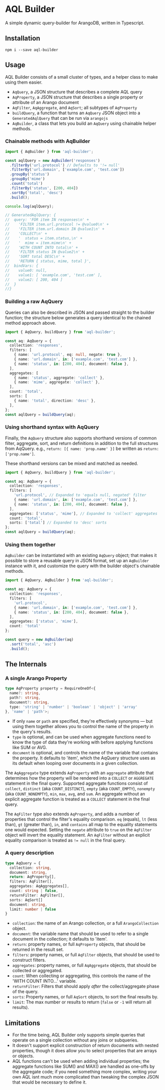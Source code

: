 # AQL Builder

A simple dynamic query-builder for ArangoDB, written in Typescript.

## Installation

`npm i --save aql-builder`

## Usage

AQL Builder consists of a small cluster of types, and a helper class to make using them easier.

- `AqQuery`, a JSON structure that describes a complete AQL query
- `AqProperty`, a JSON structure that describes a single property or attribute of an Arango document
- `AqFilter`, `AqAggregate`, and `AqSort`; all subtypes of `AqProperty`
- `buildQuery`, a function that turns an `AqQuery` JSON object into a `GeneratedAqlQuery` that can be run via `arangojs`
- `AqBuilder`, a class that lets you build an `AqQuery` using chainable helper methods.

### Chainable methods with AqBuilder

```typescript
import { AqBuilder } from 'aql-builder';

const aqlQuery = new AqBuilder('responses')
  .filterBy('url.protocol') // Defaults to '!= null'
  .filterBy('url.domain', ['example.com', 'test.com'])
  .groupBy('status')
  .groupBy('mime')
  .count('total')
  .filterBy('status', [200, 404])
  .sortBy('total', 'desc')
  .build();

console.log(aqlQuery);

// GeneratedAqlQuery: {
//  query: 'FOR item IN responses\n' +
//    'FILTER item.url.protocol != @value0\n' +
//    'FILTER item.url.domain IN @value1\n' +
//    'COLLECT\n' +
//    '  status = item.status,\n' +
//    '  mime = item.mime\n' +
//    'WITH COUNT INTO total\n' +
//    'FILTER status IN @value2\n' +
//    'SORT total DESC\n' +
//    'RETURN { status, mime, total }',
//  bindVars: {
//    value0: null,
//    value1: [ 'example.com', 'test.com' ],
//    value2: [ 200, 404 ]
//  }
//}
```

### Building a raw AqQuery

Queries can also be described in JSON and passed straight to the builder function; the structure below generates a query identical to the chained method approach above.

```typescript
import { AqQuery, buildQuery } from 'aql-builder';

const aq: AqQuery = {
  collection: 'responses',
  filters: [
    { name: 'url.protocol', eq: null, negate: true },
    { name: 'url.domain', in: ['example.com', 'test.com'] },
    { name: 'status', in: [200, 404], document: false },
  ],
  aggregates: [
    { name: 'status', aggregate: 'collect' },
    { name: 'mime', aggregate: 'collect' },
  ],
  count: 'total',
  sorts: [
    { name: 'total', direction: 'desc' },
  ],
};
const aqlQuery = buildQuery(aq);
```

### Using shorthand syntax with AqQuery

Finally, the `AqQuery` structure also supports shorthand versions of common filter, aggregate, sort, and return definitions in addition to the full structures from AqQuery. e.g., `return: [{ name: 'prop.name' }]` be written as `return: ['prop.name']`.

These shorthand versions can be mixed and matched as needed.

```typescript
import { AqQuery, buildQuery } from 'aql-builder';

const aq: AqQuery = {
  collection: 'responses',
  filters: [
    'url.protocol', // Expanded to 'equals null, negated' filter
    { name: 'url.domain', in: ['example.com', 'test.com'] },
    { name: 'status', in: [200, 404], documemt: false },
  ],
  aggregates: ['status', 'mime'], // Expanded to 'collect' aggregates
  count: 'total',
  sorts: ['total'] // Expanded to 'desc' sorts
};
const aqlQuery = buildQuery(aq);
```

### Using them together

`AqBuilder` can be instantiated with an existing `AqQuery` object; that makes it possible to store a reusable query in JSON format, set up an `AqBuilder` instance with it, and customize the query with the builder object's chainable methods.

```typescript
import { AqQuery, AqBuilder } from 'aql-builder';

const aq: AqQuery = {
  collection: 'responses',
  filters: [
    'url.protocol',
    { name: 'url.domain', in: ['example.com', 'test.com'] },
    { name: 'status', in: [200, 404], documemt: false },
  ],
  aggregates: ['status', 'mime'],
  count: 'total'
};

const query = new AqBuilder(aq)
  .sort('total', 'asc')
  .build();
```

## The Internals

### A single Arango Property

```typescript
type AqProperty property = RequireOneOf<{
  name?: string,
  path?: string,
  document?: string,
  type: 'string' | 'number' | 'boolean' | 'object' | 'array'
}, 'name' | 'path'>;
```

- If only `name` or `path` are specified, they're effectively synonyms — but using them together allows you to control the name of the property in the query's results.
- `type` is optional, and can be used when aggregate functions need to know the type of data they're working with before applying functions like SUM or AVG.
- `document` is optional, and controls the name of the variable that contains the property. It defaults to 'item', which the AqQuery structure uses as its default when looping over documents in a given collection.

The `AqAggregate` type extends `AqProperty` with an `aggregate` attribute that determines how the property will be rendered into a `COLLECT` or `AGGREGATE` statement in the final query. Supported aggregate functions consist of `collect`, `distinct` (aka `COUNT_DISTINCT`), `empty` (aka `COUNT_EMPTY`), `nonempty` (aka `COUNT_NONEMPTY`), `min`, `max`, `avg`, and `sum`. An aggregate without an explicit aggregate function is treated as a `COLLECT` statement in the final query.

The `AqFilter` type also extends `AqProperty`, and adds a number of properties that control the filter's equality comparison. `eq` (equals), `lt` (less than), `gt` (greater than), `in`, and `contains` all map to the equality statements one would expected. Setting the `negate` attribute to `true` on the `AqFilter` object will invert the equality statement. An `AqFilter` without an explicit equality comparison is treated as `!= null` in the final query.

### A query description

```typescript
type AqQuery = {
  collection: string,
  document: string,
  return: AqProperty[],
  filters: AqFilter[],
  aggregates: AqAggregates[],
  count: string | false,
  returnFilter: AqFilter[],
  sorts: AqSort[]
  document: string,
  limit: number | false
}
```

- `collection`: the name of an Arango collection, or a full `ArangoCollection` object.
- `document`: the variable name that should be used to refer to a single document in the collection; it defaults to 'item'.
- `return`: property names, or full `AqProperty` objects, that should be returned in the result set.
- `filters`: property names, or full `AqFilter` objects, that should be used to construct filters.
- `aggregates`: property names, or full `AqAggregate` objects, that should be collected or aggregated.
- `count`: When collecting or aggregating, this controls the name of the 'WITH COUNT INTO...' variable.
- `returnFilter`: Filters that should apply *after* the collect/aggregate phase of the query.
- `sorts`: Property names, or full `AqSort` objects, to sort the final results by.
- `limit`: The max number or results to return (`false` or `-1` will return all results).

## Limitations

- For the time being, AQL Builder only supports simple queries that operate on a single collection without any joins or subqueries.
- It doesn't support explicit construction of return documents with nested properties, though it does allow you to select properties that are arrays or objects.
- AQL functions can't be used when adding individual properties; the aggregate functions like SUM() and MAX() are handled as one-offs by the aggregate code; if you need something more complex, writing your own AQL isnt much more complicated than tweaking the complex JSON that would be necessary to define it.
